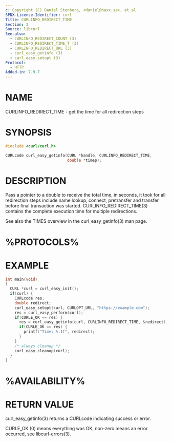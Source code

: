 ```yaml
---
c: Copyright (C) Daniel Stenberg, <daniel@haxx.se>, et al.
SPDX-License-Identifier: curl
Title: CURLINFO_REDIRECT_TIME
Section: 3
Source: libcurl
See-also:
  - CURLINFO_REDIRECT_COUNT (3)
  - CURLINFO_REDIRECT_TIME_T (3)
  - CURLINFO_REDIRECT_URL (3)
  - curl_easy_getinfo (3)
  - curl_easy_setopt (3)
Protocol:
  - HTTP
Added-in: 7.9.7
---
```


# NAME

CURLINFO_REDIRECT_TIME - get the time for all redirection steps

# SYNOPSIS

~~~c
#include <curl/curl.h>

CURLcode curl_easy_getinfo(CURL *handle, CURLINFO_REDIRECT_TIME,
                           double *timep);
~~~

# DESCRIPTION

Pass a pointer to a double to receive the total time, in seconds, it took for
all redirection steps include name lookup, connect, pretransfer and transfer
before final transaction was started. CURLINFO_REDIRECT_TIME(3) contains
the complete execution time for multiple redirections.

See also the TIMES overview in the curl_easy_getinfo(3) man page.

# %PROTOCOLS%

# EXAMPLE

~~~c
int main(void)
{
  CURL *curl = curl_easy_init();
  if(curl) {
    CURLcode res;
    double redirect;
    curl_easy_setopt(curl, CURLOPT_URL, "https://example.com");
    res = curl_easy_perform(curl);
    if(CURLE_OK == res) {
      res = curl_easy_getinfo(curl, CURLINFO_REDIRECT_TIME, &redirect);
      if(CURLE_OK == res) {
        printf("Time: %.1f", redirect);
      }
    }
    /* always cleanup */
    curl_easy_cleanup(curl);
  }
}
~~~

# %AVAILABILITY%

# RETURN VALUE

curl_easy_getinfo(3) returns a CURLcode indicating success or error.

CURLE_OK (0) means everything was OK, non-zero means an error occurred, see
libcurl-errors(3).
